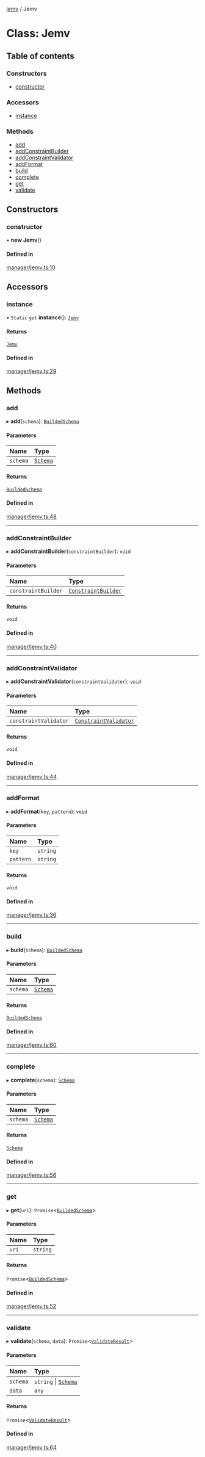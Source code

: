 [jemv](../README.md) / Jemv

# Class: Jemv

## Table of contents

### Constructors

- [constructor](Jemv.md#constructor)

### Accessors

- [instance](Jemv.md#instance)

### Methods

- [add](Jemv.md#add)
- [addConstraintBuilder](Jemv.md#addconstraintbuilder)
- [addConstraintValidator](Jemv.md#addconstraintvalidator)
- [addFormat](Jemv.md#addformat)
- [build](Jemv.md#build)
- [complete](Jemv.md#complete)
- [get](Jemv.md#get)
- [validate](Jemv.md#validate)

## Constructors

### constructor

• **new Jemv**()

#### Defined in

[manager/jemv.ts:10](https://github.com/data7expressions/jemv/blob/b3abfe7/src/lib/manager/jemv.ts#L10)

## Accessors

### instance

• `Static` `get` **instance**(): [`Jemv`](Jemv.md)

#### Returns

[`Jemv`](Jemv.md)

#### Defined in

[manager/jemv.ts:29](https://github.com/data7expressions/jemv/blob/b3abfe7/src/lib/manager/jemv.ts#L29)

## Methods

### add

▸ **add**(`schema`): [`BuildedSchema`](../interfaces/BuildedSchema.md)

#### Parameters

| Name | Type |
| :------ | :------ |
| `schema` | [`Schema`](../interfaces/Schema.md) |

#### Returns

[`BuildedSchema`](../interfaces/BuildedSchema.md)

#### Defined in

[manager/jemv.ts:48](https://github.com/data7expressions/jemv/blob/b3abfe7/src/lib/manager/jemv.ts#L48)

___

### addConstraintBuilder

▸ **addConstraintBuilder**(`constraintBuilder`): `void`

#### Parameters

| Name | Type |
| :------ | :------ |
| `constraintBuilder` | [`ConstraintBuilder`](../interfaces/ConstraintBuilder.md) |

#### Returns

`void`

#### Defined in

[manager/jemv.ts:40](https://github.com/data7expressions/jemv/blob/b3abfe7/src/lib/manager/jemv.ts#L40)

___

### addConstraintValidator

▸ **addConstraintValidator**(`constraintValidator`): `void`

#### Parameters

| Name | Type |
| :------ | :------ |
| `constraintValidator` | [`ConstraintValidator`](../interfaces/ConstraintValidator.md) |

#### Returns

`void`

#### Defined in

[manager/jemv.ts:44](https://github.com/data7expressions/jemv/blob/b3abfe7/src/lib/manager/jemv.ts#L44)

___

### addFormat

▸ **addFormat**(`key`, `pattern`): `void`

#### Parameters

| Name | Type |
| :------ | :------ |
| `key` | `string` |
| `pattern` | `string` |

#### Returns

`void`

#### Defined in

[manager/jemv.ts:36](https://github.com/data7expressions/jemv/blob/b3abfe7/src/lib/manager/jemv.ts#L36)

___

### build

▸ **build**(`schema`): [`BuildedSchema`](../interfaces/BuildedSchema.md)

#### Parameters

| Name | Type |
| :------ | :------ |
| `schema` | [`Schema`](../interfaces/Schema.md) |

#### Returns

[`BuildedSchema`](../interfaces/BuildedSchema.md)

#### Defined in

[manager/jemv.ts:60](https://github.com/data7expressions/jemv/blob/b3abfe7/src/lib/manager/jemv.ts#L60)

___

### complete

▸ **complete**(`schema`): [`Schema`](../interfaces/Schema.md)

#### Parameters

| Name | Type |
| :------ | :------ |
| `schema` | [`Schema`](../interfaces/Schema.md) |

#### Returns

[`Schema`](../interfaces/Schema.md)

#### Defined in

[manager/jemv.ts:56](https://github.com/data7expressions/jemv/blob/b3abfe7/src/lib/manager/jemv.ts#L56)

___

### get

▸ **get**(`uri`): `Promise`<[`BuildedSchema`](../interfaces/BuildedSchema.md)\>

#### Parameters

| Name | Type |
| :------ | :------ |
| `uri` | `string` |

#### Returns

`Promise`<[`BuildedSchema`](../interfaces/BuildedSchema.md)\>

#### Defined in

[manager/jemv.ts:52](https://github.com/data7expressions/jemv/blob/b3abfe7/src/lib/manager/jemv.ts#L52)

___

### validate

▸ **validate**(`schema`, `data`): `Promise`<[`ValidateResult`](../interfaces/ValidateResult.md)\>

#### Parameters

| Name | Type |
| :------ | :------ |
| `schema` | `string` \| [`Schema`](../interfaces/Schema.md) |
| `data` | `any` |

#### Returns

`Promise`<[`ValidateResult`](../interfaces/ValidateResult.md)\>

#### Defined in

[manager/jemv.ts:64](https://github.com/data7expressions/jemv/blob/b3abfe7/src/lib/manager/jemv.ts#L64)
